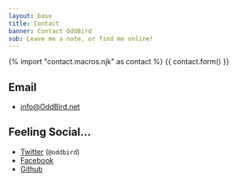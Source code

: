 ```yaml
---
layout: base
title: Contact
banner: Contact OddBird
sub: Leave me a note, or find me online!
---
```


{% import "contact.macros.njk" as contact %}
{{ contact.form() }}

## Email

- [info@OddBird.net](mailto:info@oddbird.net)

## Feeling Social...

- [Twitter](https://twitter.com/oddbird) (`@oddbird`)
- [Facebook](https://facebook.com/oddbird)
- [Github](https://github.com/oddbird)

